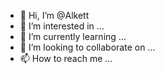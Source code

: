 - 👋 Hi, I’m @Alkett
- 👀 I’m interested in ...
- 🌱 I’m currently learning ...
- 💞️ I’m looking to collaborate on ...
- 📫 How to reach me ...

<!---
Alkett/Alkett is a ✨ special ✨ repository because its `README.md` (this file) appears on your GitHub profile.
You can click the Preview link to take a look at your changes.
--->
